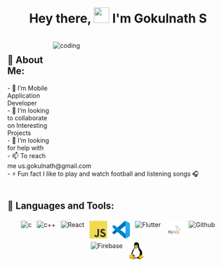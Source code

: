 <h1 align="center">Hey there, <img width="35px" height="35px" src="https://c.tenor.com/nebZyl8oN7IAAAAj/wave-hello.gif" /> I'm Gokulnath S</h1>

<br />

<img align="right" alt="coding" width="400" height="250" src="https://media2.giphy.com/media/qgQUggAC3Pfv687qPC/giphy.gif">

## 🧰 About Me:
<div>
        - 🌱 I’m Mobile Application Developer <br/>
        - 👯 I’m looking to collaborate on Interesting Projects <br/>
        - 🤝 I’m looking for help with <br/>
        - 📫 To reach me us.gokulnath@gmail.com <br/>
        - ⚡ Fun fact I like to play and watch football and listening songs 🎧 <br/>
</div>

<br />

<!--
**GOKULNATH-SELVARAJ/GOKULNAH-SELVARAJ** is a ✨ _special_ ✨ repository because its `README.md` (this file) appears on your GitHub profile.

Here are some ideas to get you started:

- 🔭 I’m currently working on ...
- 🌱 I’m currently learning ...
- 👯 I’m looking to collaborate on ...
- 🤔 I’m looking for help with ...
- 💬 Ask me about ...
- 📫 How to reach me: ...
- 😄 Pronouns: ...
- ⚡ Fun fact: ...
-->


## 🧰 Languages and Tools:
<p align="center">
<img src="https://www.vhv.rs/dpng/d/574-5748769_c-logo-png-transparent-c-programming-language-logo.png" alt="c" width="40" height="40" style="vertical-align:top; margin:4px">
<img src="https://cdn-icons-png.flaticon.com/512/6132/6132222.png" alt="c++" width="40" height="37" style="vertical-align:top; margin:4px">
<img src="https://upload.wikimedia.org/wikipedia/commons/thumb/a/a7/React-icon.svg/2300px-React-icon.svg.png" alt="React" height="40" style="vertical-align:top; margin:4px">
<img src="https://raw.githubusercontent.com/github/explore/80688e429a7d4ef2fca1e82350fe8e3517d3494d/topics/javascript/javascript.png" alt="Javascript" height="40" style="vertical-align:top; margin:4px">
<img src="https://raw.githubusercontent.com/github/explore/80688e429a7d4ef2fca1e82350fe8e3517d3494d/topics/visual-studio-code/visual-studio-code.png" alt="VS Code" height="40" style="vertical-align:top; margin:4px">
<img src="https://res.cloudinary.com/teepublic/image/private/s--lxNXHPN3--/c_fit,g_north_west,h_840,w_679/co_ffffff,e_outline:40/co_ffffff,e_outline:inner_fill:1/co_ffffff,e_outline:40/co_ffffff,e_outline:inner_fill:1/co_bbbbbb,e_outline:3:1000/c_mpad,g_center,h_1260,w_1260/b_rgb:eeeeee/c_limit,f_jpg,h_630,q_90,w_630/v1585726530/production/designs/8796655_0.jpg" alt="Flutter" height="40" style="vertical-align:top; margin:4px">
<img src="https://raw.githubusercontent.com/github/explore/80688e429a7d4ef2fca1e82350fe8e3517d3494d/topics/mysql/mysql.png" alt="MySQL" height="40" style="vertical-align:top; margin:4px">
<img src="https://cdn-icons-png.flaticon.com/512/5968/5968866.png" alt="Github" height="40" style="vertical-align:top; margin:4px">
<img src="https://e7.pngegg.com/pngimages/777/431/png-clipart-yellow-and-orange-firebase-logo-icons-logos-emojis-tech-companies.png" alt="Firebase" height="40" style="vertical-align:top; margin:4px">
<img src="https://raw.githubusercontent.com/github/explore/80688e429a7d4ef2fca1e82350fe8e3517d3494d/topics/linux/linux.png" alt="Linux" height="40" style="vertical-align:top; margin:4px" alt="Windows" height="40" style="vertical-align:top; margin:4px">

</p>

